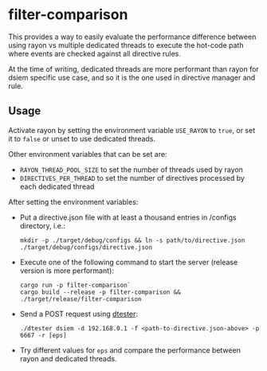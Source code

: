 # filter-comparison

This provides a way to easily evaluate the performance difference between using rayon vs multiple dedicated threads to execute the hot-code path where events are checked against all directive rules.

At the time of writing, dedicated threads are more performant than rayon for dsiem specific use case, and so it is the one used in directive manager and rule.

## Usage

Activate rayon by setting the environment variable `USE_RAYON` to `true`, or set it to `false` or unset to use dedicated threads.

Other environment variables that can be set are:
- `RAYON_THREAD_POOL_SIZE` to set the number of threads used by rayon
- `DIRECTIVES_PER_THREAD` to set the number of directives processed by each dedicated thread

After setting the environment variables:

- Put a directive.json file with at least a thousand entries in /configs directory, i.e.:
  
  ```shell
  mkdir -p ./target/debug/configs && ln -s path/to/directive.json ./target/debug/configs/directive.json
  ```

- Execute one of the following command to start the server (release version is more performant):

  ```shell
  cargo run -p filter-comparison`
  cargo build --release -p filter-comparison && ./target/release/filter-comparison
  ```

- Send a POST request using [dtester](https://github.com/defenxor/dsiem/tree/master/cmd/dtester):

  ```shell
  ./dtester dsiem -d 192.168.0.1 -f <path-to-directive.json-above> -p 6667 -r [eps]
  ```

- Try different values for `eps` and compare the performance between rayon and dedicated threads.
